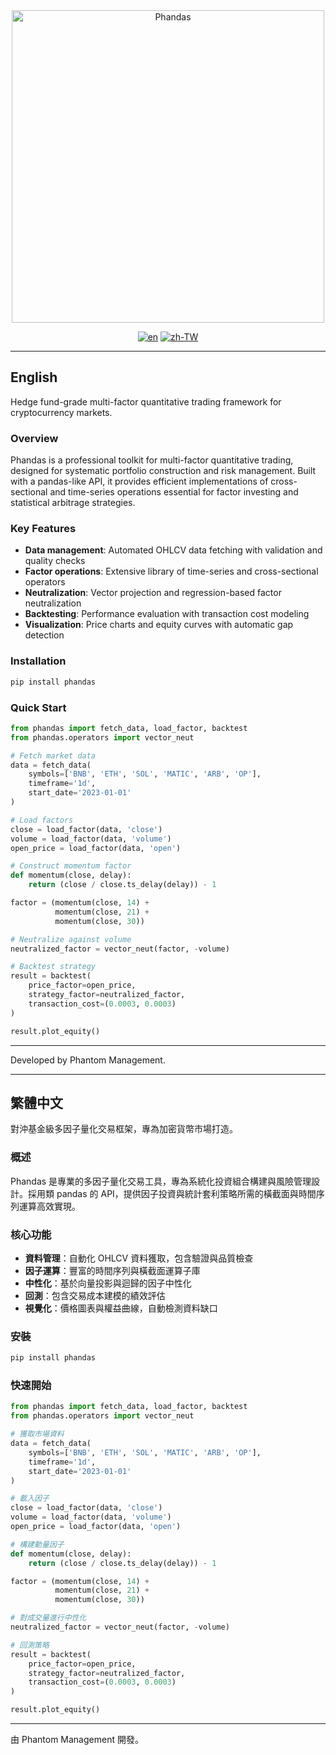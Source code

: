 <div align="center">

<img src="https://raw.githubusercontent.com/quantbai/phandas/main/assets/PHANDAS.png" alt="Phandas" width="500">

</div>

<div align="center">

[![en](https://img.shields.io/badge/lang-en-yellow.svg)](#english)
[![zh-TW](https://img.shields.io/badge/lang-繁體中文-green.svg)](#繁體中文)

</div>

---

## English

Hedge fund-grade multi-factor quantitative trading framework for cryptocurrency markets.

### Overview

Phandas is a professional toolkit for multi-factor quantitative trading, designed for systematic portfolio construction and risk management. Built with a pandas-like API, it provides efficient implementations of cross-sectional and time-series operations essential for factor investing and statistical arbitrage strategies.

### Key Features

- **Data management**: Automated OHLCV data fetching with validation and quality checks
- **Factor operations**: Extensive library of time-series and cross-sectional operators
- **Neutralization**: Vector projection and regression-based factor neutralization
- **Backtesting**: Performance evaluation with transaction cost modeling
- **Visualization**: Price charts and equity curves with automatic gap detection

### Installation

```bash
pip install phandas
```

### Quick Start

```python
from phandas import fetch_data, load_factor, backtest
from phandas.operators import vector_neut

# Fetch market data
data = fetch_data(
    symbols=['BNB', 'ETH', 'SOL', 'MATIC', 'ARB', 'OP'],
    timeframe='1d',
    start_date='2023-01-01'
)

# Load factors
close = load_factor(data, 'close')
volume = load_factor(data, 'volume')
open_price = load_factor(data, 'open')

# Construct momentum factor
def momentum(close, delay):
    return (close / close.ts_delay(delay)) - 1

factor = (momentum(close, 14) + 
          momentum(close, 21) + 
          momentum(close, 30))

# Neutralize against volume
neutralized_factor = vector_neut(factor, -volume)

# Backtest strategy
result = backtest(
    price_factor=open_price, 
    strategy_factor=neutralized_factor,
    transaction_cost=(0.0003, 0.0003)
)

result.plot_equity()
```

---

Developed by Phantom Management.

---

## 繁體中文

對沖基金級多因子量化交易框架，專為加密貨幣市場打造。

### 概述

Phandas 是專業的多因子量化交易工具，專為系統化投資組合構建與風險管理設計。採用類 pandas 的 API，提供因子投資與統計套利策略所需的橫截面與時間序列運算高效實現。

### 核心功能

- **資料管理**：自動化 OHLCV 資料獲取，包含驗證與品質檢查
- **因子運算**：豐富的時間序列與橫截面運算子庫
- **中性化**：基於向量投影與迴歸的因子中性化
- **回測**：包含交易成本建模的績效評估
- **視覺化**：價格圖表與權益曲線，自動檢測資料缺口

### 安裝

```bash
pip install phandas
```

### 快速開始

```python
from phandas import fetch_data, load_factor, backtest
from phandas.operators import vector_neut

# 獲取市場資料
data = fetch_data(
    symbols=['BNB', 'ETH', 'SOL', 'MATIC', 'ARB', 'OP'],
    timeframe='1d',
    start_date='2023-01-01'
)

# 載入因子
close = load_factor(data, 'close')
volume = load_factor(data, 'volume')
open_price = load_factor(data, 'open')

# 構建動量因子
def momentum(close, delay):
    return (close / close.ts_delay(delay)) - 1

factor = (momentum(close, 14) + 
          momentum(close, 21) + 
          momentum(close, 30))

# 對成交量進行中性化
neutralized_factor = vector_neut(factor, -volume)

# 回測策略
result = backtest(
    price_factor=open_price, 
    strategy_factor=neutralized_factor,
    transaction_cost=(0.0003, 0.0003)
)

result.plot_equity()
```

---

由 Phantom Management 開發。
